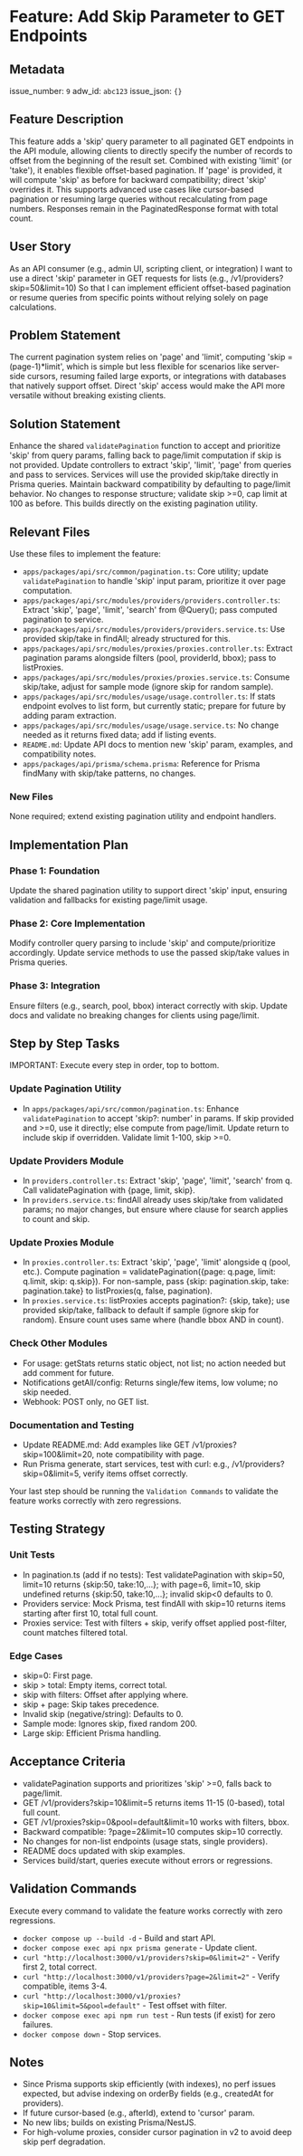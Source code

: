 # Feature: Add Skip Parameter to GET Endpoints

## Metadata

issue_number: `9`
adw_id: `abc123`
issue_json: `{}`

## Feature Description

This feature adds a 'skip' query parameter to all paginated GET endpoints in the API module, allowing clients to directly specify the number of records to offset from the beginning of the result set. Combined with existing 'limit' (or 'take'), it enables flexible offset-based pagination. If 'page' is provided, it will compute 'skip' as before for backward compatibility; direct 'skip' overrides it. This supports advanced use cases like cursor-based pagination or resuming large queries without recalculating from page numbers. Responses remain in the PaginatedResponse format with total count.

## User Story

As an API consumer (e.g., admin UI, scripting client, or integration)
I want to use a direct 'skip' parameter in GET requests for lists (e.g., /v1/providers?skip=50&limit=10)
So that I can implement efficient offset-based pagination or resume queries from specific points without relying solely on page calculations.

## Problem Statement

The current pagination system relies on 'page' and 'limit', computing 'skip = (page-1)*limit', which is simple but less flexible for scenarios like server-side cursors, resuming failed large exports, or integrations with databases that natively support offset. Direct 'skip' access would make the API more versatile without breaking existing clients.

## Solution Statement

Enhance the shared `validatePagination` function to accept and prioritize 'skip' from query params, falling back to page/limit computation if skip is not provided. Update controllers to extract 'skip', 'limit', 'page' from queries and pass to services. Services will use the provided skip/take directly in Prisma queries. Maintain backward compatibility by defaulting to page/limit behavior. No changes to response structure; validate skip >=0, cap limit at 100 as before. This builds directly on the existing pagination utility.

## Relevant Files

Use these files to implement the feature:

- `apps/packages/api/src/common/pagination.ts`: Core utility; update `validatePagination` to handle 'skip' input param, prioritize it over page computation.
- `apps/packages/api/src/modules/providers/providers.controller.ts`: Extract 'skip', 'page', 'limit', 'search' from @Query(); pass computed pagination to service.
- `apps/packages/api/src/modules/providers/providers.service.ts`: Use provided skip/take in findAll; already structured for this.
- `apps/packages/api/src/modules/proxies/proxies.controller.ts`: Extract pagination params alongside filters (pool, providerId, bbox); pass to listProxies.
- `apps/packages/api/src/modules/proxies/proxies.service.ts`: Consume skip/take, adjust for sample mode (ignore skip for random sample).
- `apps/packages/api/src/modules/usage/usage.controller.ts`: If stats endpoint evolves to list form, but currently static; prepare for future by adding param extraction.
- `apps/packages/api/src/modules/usage/usage.service.ts`: No change needed as it returns fixed data; add if listing events.
- `README.md`: Update API docs to mention new 'skip' param, examples, and compatibility notes.
- `apps/packages/api/prisma/schema.prisma`: Reference for Prisma findMany with skip/take patterns, no changes.

### New Files

None required; extend existing pagination utility and endpoint handlers.

## Implementation Plan

### Phase 1: Foundation

Update the shared pagination utility to support direct 'skip' input, ensuring validation and fallbacks for existing page/limit usage.

### Phase 2: Core Implementation

Modify controller query parsing to include 'skip' and compute/prioritize accordingly. Update service methods to use the passed skip/take values in Prisma queries.

### Phase 3: Integration

Ensure filters (e.g., search, pool, bbox) interact correctly with skip. Update docs and validate no breaking changes for clients using page/limit.

## Step by Step Tasks

IMPORTANT: Execute every step in order, top to bottom.

### Update Pagination Utility

- In `apps/packages/api/src/common/pagination.ts`: Enhance `validatePagination` to accept 'skip?: number' in params. If skip provided and >=0, use it directly; else compute from page/limit. Update return to include skip if overridden. Validate limit 1-100, skip >=0.

### Update Providers Module

- In `providers.controller.ts`: Extract 'skip', 'page', 'limit', 'search' from q. Call validatePagination with {page, limit, skip}.
- In `providers.service.ts`: findAll already uses skip/take from validated params; no major changes, but ensure where clause for search applies to count and skip.

### Update Proxies Module

- In `proxies.controller.ts`: Extract 'skip', 'page', 'limit' alongside q (pool, etc.). Compute pagination = validatePagination({page: q.page, limit: q.limit, skip: q.skip}). For non-sample, pass {skip: pagination.skip, take: pagination.take} to listProxies(q, false, pagination).
- In `proxies.service.ts`: listProxies accepts pagination?: {skip, take}; use provided skip/take, fallback to default if sample (ignore skip for random). Ensure count uses same where (handle bbox AND in count).

### Check Other Modules

- For usage: getStats returns static object, not list; no action needed but add comment for future.
- Notifications getAll/config: Returns single/few items, low volume; no skip needed.
- Webhook: POST only, no GET list.

### Documentation and Testing

- Update README.md: Add examples like GET /v1/proxies?skip=100&limit=20, note compatibility with page.
- Run Prisma generate, start services, test with curl: e.g., /v1/providers?skip=0&limit=5, verify items offset correctly.

Your last step should be running the `Validation Commands` to validate the feature works correctly with zero regressions.

## Testing Strategy

### Unit Tests

- In pagination.ts (add if no tests): Test validatePagination with skip=50, limit=10 returns {skip:50, take:10,...}; with page=6, limit=10, skip undefined returns {skip:50, take:10,...}; invalid skip<0 defaults to 0.
- Providers service: Mock Prisma, test findAll with skip=10 returns items starting after first 10, total full count.
- Proxies service: Test with filters + skip, verify offset applied post-filter, count matches filtered total.

### Edge Cases

- skip=0: First page.
- skip > total: Empty items, correct total.
- skip with filters: Offset after applying where.
- skip + page: Skip takes precedence.
- Invalid skip (negative/string): Defaults to 0.
- Sample mode: Ignores skip, fixed random 200.
- Large skip: Efficient Prisma handling.

## Acceptance Criteria

- validatePagination supports and prioritizes 'skip' >=0, falls back to page/limit.
- GET /v1/providers?skip=10&limit=5 returns items 11-15 (0-based), total full count.
- GET /v1/proxies?skip=0&pool=default&limit=10 works with filters, bbox.
- Backward compatible: ?page=2&limit=10 computes skip=10 correctly.
- No changes for non-list endpoints (usage stats, single providers).
- README docs updated with skip examples.
- Services build/start, queries execute without errors or regressions.

## Validation Commands

Execute every command to validate the feature works correctly with zero regressions.

- `docker compose up --build -d` - Build and start API.
- `docker compose exec api npx prisma generate` - Update client.
- `curl "http://localhost:3000/v1/providers?skip=0&limit=2"` - Verify first 2, total correct.
- `curl "http://localhost:3000/v1/providers?page=2&limit=2"` - Verify compatible, items 3-4.
- `curl "http://localhost:3000/v1/proxies?skip=10&limit=5&pool=default"` - Test offset with filter.
- `docker compose exec api npm run test` - Run tests (if exist) for zero failures.
- `docker compose down` - Stop services.

## Notes

- Since Prisma supports skip efficiently (with indexes), no perf issues expected, but advise indexing on orderBy fields (e.g., createdAt for providers).
- If future cursor-based (e.g., afterId), extend to 'cursor' param.
- No new libs; builds on existing Prisma/NestJS.
- For high-volume proxies, consider cursor pagination in v2 to avoid deep skip perf degradation.